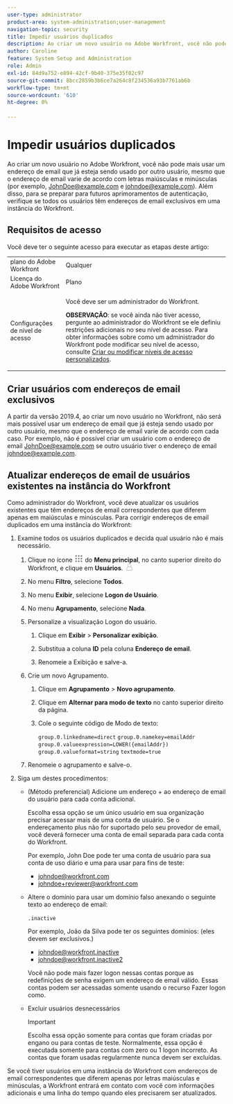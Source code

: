 ```yaml
---
user-type: administrator
product-area: system-administration;user-management
navigation-topic: security
title: Impedir usuários duplicados
description: Ao criar um novo usuário no Adobe Workfront, você não pode mais usar um endereço de email que já esteja sendo usado por outro usuário, mesmo que o endereço de email varie de acordo com letras maiúsculas e minúsculas (por exemplo, JohnDoe@example.com e johndoe@example.com). Além disso, para se preparar para futuros aprimoramentos de autenticação, verifique se todos os usuários têm endereços de email exclusivos em uma instância do Workfront.
author: Caroline
feature: System Setup and Administration
role: Admin
exl-id: 84d9a752-e894-42cf-9b40-375e35f02c97
source-git-commit: 8bcc2859b3b6ce7a264c8f234536a93b7761ab6b
workflow-type: tm+mt
source-wordcount: '610'
ht-degree: 0%

---
```


# Impedir usuários duplicados

Ao criar um novo usuário no Adobe Workfront, você não pode mais usar um endereço de email que já esteja sendo usado por outro usuário, mesmo que o endereço de email varie de acordo com letras maiúsculas e minúsculas (por exemplo, JohnDoe@example.com e johndoe@example.com). Além disso, para se preparar para futuros aprimoramentos de autenticação, verifique se todos os usuários têm endereços de email exclusivos em uma instância do Workfront.

## Requisitos de acesso

Você deve ter o seguinte acesso para executar as etapas deste artigo:

<table style="table-layout:auto"> 
 <col> 
 <col> 
 <tbody> 
  <tr> 
   <td role="rowheader">plano do Adobe Workfront</td> 
   <td>Qualquer</td> 
  </tr> 
  <tr> 
   <td role="rowheader">Licença do Adobe Workfront</td> 
   <td>Plano</td> 
  </tr> 
  <tr> 
   <td role="rowheader">Configurações de nível de acesso</td> 
   <td> <p>Você deve ser um administrador do Workfront.</p> <p><b>OBSERVAÇÃO</b>: se você ainda não tiver acesso, pergunte ao administrador do Workfront se ele definiu restrições adicionais no seu nível de acesso. Para obter informações sobre como um administrador do Workfront pode modificar seu nível de acesso, consulte <a href="../../../administration-and-setup/add-users/configure-and-grant-access/create-modify-access-levels.md" class="MCXref xref">Criar ou modificar níveis de acesso personalizados</a>.</p> </td> 
  </tr> 
 </tbody> 
</table>

## Criar usuários com endereços de email exclusivos

A partir da versão 2019.4, ao criar um novo usuário no Workfront, não será mais possível usar um endereço de email que já esteja sendo usado por outro usuário, mesmo que o endereço de email varie de acordo com cada caso. Por exemplo, não é possível criar um usuário com o endereço de email JohnDoe@example.com se outro usuário tiver o endereço de email johndoe@example.com.

## Atualizar endereços de email de usuários existentes na instância do Workfront

Como administrador do Workfront, você deve atualizar os usuários existentes que têm endereços de email correspondentes que diferem apenas em maiúsculas e minúsculas.
Para corrigir endereços de email duplicados em uma instância do Workfront:

1. Examine todos os usuários duplicados e decida qual usuário não é mais necessário.

   1. Clique no ícone ![](assets/main-menu-icon.png) do **Menu principal**, no canto superior direito do Workfront, e clique em **Usuários**. ![](assets/users-icon-in-main-menu.png)

   1. No menu **Filtro**, selecione **Todos**.

   1. No menu **Exibir**, selecione **Logon de Usuário**.

   1. No menu **Agrupamento**, selecione **Nada**.

   1. Personalize a visualização Logon do usuário.

      1. Clique em **Exibir** > **Personalizar exibição**.

      1. Substitua a coluna **ID** pela coluna **Endereço de email**.

      1. Renomeie a Exibição e salve-a.

   1. Crie um novo Agrupamento.

      1. Clique em **Agrupamento** > **Novo agrupamento**.

      1. Clique em **Alternar para modo de texto** no canto superior direito da página.
      1. Cole o seguinte código de Modo de texto:

         `group.0.linkedname=direct`
         `group.0.namekey=emailAddr`
         `group.0.valueexpression=LOWER({emailAddr})`
         `group.0.valueformat=string`
         `textmode=true`

   1. Renomeie o agrupamento e salve-o.

1. Siga um destes procedimentos:

   * (Método preferencial) Adicione um endereço + ao endereço de email do usuário para cada conta adicional.

     Escolha essa opção se um único usuário em sua organização precisar acessar mais de uma conta de usuário. Se o endereçamento plus não for suportado pelo seu provedor de email, você deverá fornecer uma conta de email separada para cada conta do Workfront.

     Por exemplo, John Doe pode ter uma conta de usuário para sua conta de uso diário e uma para usar para fins de teste:

      * johndoe@workfront.com
      * johndoe+reviewer@workfront.com

   * Altere o domínio para usar um domínio falso anexando o seguinte texto ao endereço de email:

     `.inactive`

     Por exemplo, João da Silva pode ter os seguintes domínios: (eles devem ser exclusivos.)

      * johndoe@workfront.inactive
      * johndoe@workfront.inactive2

     Você não pode mais fazer logon nessas contas porque as redefinições de senha exigem um endereço de email válido. Essas contas podem ser acessadas somente usando o recurso Fazer logon como.

   * Excluir usuários desnecessários

     >[!IMPORTANT]
     >
     >Escolha essa opção somente para contas que foram criadas por engano ou para contas de teste. Normalmente, essa opção é executada somente para contas com zero ou 1 logon incorreto. As contas que foram usadas regularmente nunca devem ser excluídas.

Se você tiver usuários em uma instância do Workfront com endereços de email correspondentes que diferem apenas por letras maiúsculas e minúsculas, a Workfront entrará em contato com você com informações adicionais e uma linha do tempo quando eles precisarem ser atualizados.
